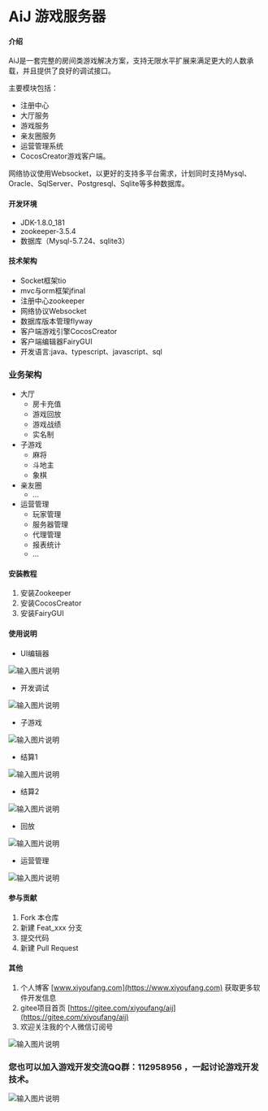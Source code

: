 # AiJ 游戏服务器

#### 介绍
AiJ是一套完整的房间类游戏解决方案，支持无限水平扩展来满足更大的人数承载，并且提供了良好的调试接口。

主要模块包括：

* 注册中心
* 大厅服务 
* 游戏服务
* 亲友圈服务
* 运营管理系统
* CocosCreator游戏客户端。

网络协议使用Websocket，以更好的支持多平台需求，计划同时支持Mysql、Oracle、SqlServer、Postgresql、Sqlite等多种数据库。

#### 开发环境

* JDK-1.8.0_181
* zookeeper-3.5.4
* 数据库（Mysql-5.7.24、sqlite3）

#### 技术架构

* Socket框架tio
* mvc与orm框架jfinal
* 注册中心zookeeper
* 网络协议Websocket
* 数据库版本管理flyway
* 客户端游戏引擎CocosCreator
* 客户端编辑器FairyGUI
* 开发语言:java、typescript、javascript、sql

### 业务架构
* 大厅
    * 房卡充值
    * 游戏回放
    * 游戏战绩
    * 实名制
* 子游戏
    * 麻将
    * 斗地主
    * 象棋
* 亲友圈
    * ...
* 运营管理
    * 玩家管理
    * 服务器管理
    * 代理管理
    * 报表统计
    * ...

#### 安装教程
1. 安装Zookeeper
2. 安装CocosCreator
3. 安装FairyGUI

#### 使用说明

* UI编辑器

![输入图片说明](https://gitee.com/uploads/images/2019/0428/175537_3e7b183a_369917.png "2.png")

* 开发调试

![输入图片说明](https://gitee.com/uploads/images/2019/0428/175549_b02a6a74_369917.png "WX20190428-175249.png")

* 子游戏

![输入图片说明](https://gitee.com/uploads/images/2019/0428/213459_1ec2c286_369917.png "QQ20190428-212614.png")

* 结算1

![输入图片说明](https://gitee.com/uploads/images/2019/0428/213413_7b220071_369917.png "QQ20190428-212906.png")

* 结算2

![输入图片说明](https://gitee.com/uploads/images/2019/0428/213439_d873ad71_369917.png "QQ20190428-212937.png")

* 回放

![输入图片说明](https://gitee.com/uploads/images/2019/0428/214352_4e7b7e03_369917.png "QQ20190428-214307.png")

* 运营管理

![输入图片说明](https://gitee.com/uploads/images/2019/0428/175609_acddfeaf_369917.png "4.png")

#### 参与贡献

1. Fork 本仓库
2. 新建 Feat_xxx 分支
3. 提交代码
4. 新建 Pull Request


#### 其他

1. 个人博客 [www.xiyoufang.com](https://www.xiyoufang.com) 获取更多软件开发信息
2. gitee项目首页 [https://gitee.com/xiyoufang/aij](https://gitee.com/xiyoufang/aij)
3. 欢迎关注我的个人微信订阅号

![输入图片说明](https://images.gitee.com/uploads/images/2018/0712/165633_95e6b777_369917.jpeg "qrcode_for_gh_3870df3b5d1f_344.jpg")

### 您也可以加入游戏开发交流QQ群：112958956 ，一起讨论游戏开发技术。

![输入图片说明](https://images.gitee.com/uploads/images/2018/0708/183503_d1f599f2_369917.png "temp_qrcode_share_112958956.png")
